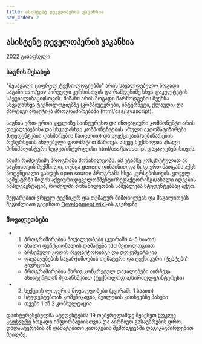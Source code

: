 ```yaml
---
title: ასისტენტ დეველოპერის ვაკანსია
nav_order: 2
---
```


## ასისტენტ დეველოპერის ვაკანსია 
2022 გაზაფხული

### საგნის შესახებ
"შესავალი ციფრულ ტექნოლოგიებში" არის სავალდებულო ზოგადი საგანი esm/gov პირველი კურსისთვის და რამდენიმე სხვა ფაკულტეტის სპეციალიზაციისთვის. მიზანი არის ზოგადი წარმოდგენის შექმნა სხვადასხვა ტექნოლოგიებზე (კომპიუტერები, ინტერნეტი, ქლაუდი) და მარტივი პრაქტიკა პროგრამირებაში (html/css/javascript). 

საგნის ერთ-ერთი ყველაზე საინტერესო და ინოვაციური კომპონენტი არის დავალებებისა და სხვადასხვა კომპონენტების სრული ავტომატიზირება (სტუდენტების დახმარების ჩათვლით) და ლექციების/სემინარების რესურსების ახლებული ფორმატით მართვა. ასევე შექმნილია ახალი მინიმალისტური ხედვა/ინტერფეისი html/css/javascript დავალებებისთვის. 

ამაში რამდენიმე პროგრამა მონაწილეობს. ამ ეტაპზე კონკრეტულად ამ საგნისთვის შექმნილი, თუმცა generic დიზაინით და ზოგიერთ მათგანს აქვს პოტენციალი გახდეს open source პროგრამა სხვა კურსებისთვის. ყოველ სემესტრში მიდის აქტიური დეველოპმენტი/რეფაქტორინგი/ახალი იდეების იმპლემენტაცია, რომელში მონაწილეობის საშუალება სტუდენტებსაც აქვთ.

შედარებით ვრცელ ტექნიკურ და თემატურ მიმოხილვას და მაგალითებს შეგიძლიათ გაეცნოთ [Development wiki](https://freeuni-digital-technologies.github.io/wiki/)-ის გვერდზე. 

### მოვალეობები
- 1. პროგრამირების მოვალეობები (კვირაში 4-5 საათი)
	- ახალი ფუნქციონალის დამატება tdd მეთოლოგიით
	- არსებული კოდის რეფაქტორინგი და დოკუმენტაცია
	- დავალებების სავარჯიშოების თემატური და ტექნიკური (ტესტები) გავრცობა 
	- პროგრამირების მხრივ კონკრეტულ დავალებები აირჩევა ასისტენტთან შეთანხმებით (ტექნოლოგია/სირთულე/ინტერესი) 
- 2. სექციის ლიდერის მოვალეობები (კვირაში 1 საათი)
	- სტუდენტებთან კომუნიკაცია, მეილების კითხვებზე პასუხი
	- თვეში 1 ან 2 კონსულტაცია

დაინტერესებულმა სტუდენტებმა 19 თებერვლამდე შეავსეთ [მოკლე კითხვარი](https://forms.gle/Jdd8jDkmsDV8d3gG9) ზოგადი ინფორმაციისთვის და აირჩიეთ გასაუბრების დრო. დადასტურების ან დამატებითი კითხვების შემთხვევაში დაგიკავშირდებით მეილზე.

